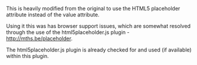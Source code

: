 This is heavily modified from the original to use the HTML5 placeholder attribute instead of the value attribute.

Using it this was has browser support issues, which are somewhat resolved through the use of the html5placeholder.js plugin - http://mths.be/placeholder.

The html5placeholder.js plugin is already checked for and used (if available) within this plugin.